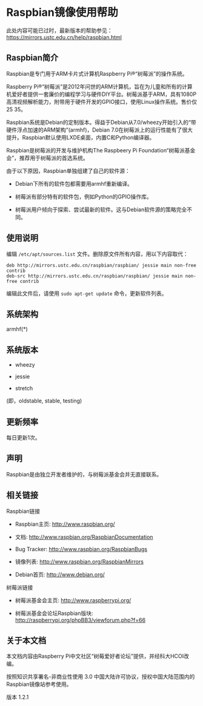---
---

# Raspbian镜像使用帮助

此处内容可能已过时，最新版本的帮助参见：<https://mirrors.ustc.edu.cn/help/raspbian.html>

## Raspbian简介

Raspbian是专门用于ARM卡片式计算机Raspberry Pi®“树莓派”的操作系统。 

Raspberry Pi®“树莓派”是2012年问世的ARM计算机，旨在为儿童和所有的计算机爱好者提供一套廉价的编程学习与硬件DIY平台。树莓派基于ARM，具有1080P高清视频解析能力，附带用于硬件开发的GPIO接口，使用Linux操作系统。售价仅$25~$35。 

Raspbian系统是Debian的定制版本。得益于Debian从7.0/wheezy开始引入的“带硬件浮点加速的ARM架构”(armhf)，Debian 7.0在树莓派上的运行性能有了很大提升。Raspbian默认使用LXDE桌面，内置C和Python编译器。 

Raspbian是树莓派的开发与维护机构The Raspbeery Pi Foundation“树莓派基金会”，推荐用于树莓派的首选系统。 

由于以下原因，Raspbian单独组建了自己的软件源： 

  + Debian下所有的软件包都需要用armhf重新编译。

  + 树莓派有部分特有的软件包，例如Python的GPIO操作库。

  + 树莓派用户倾向于探索、尝试最新的软件。这与Debian软件源的策略完全不同。

## 使用说明

编辑 `/etc/apt/sources.list` 文件。删除原文件所有内容，用以下内容取代： 

    
    
    deb http://mirrors.ustc.edu.cn/raspbian/raspbian/ jessie main non-free contrib
    deb-src http://mirrors.ustc.edu.cn/raspbian/raspbian/ jessie main non-free contrib

编辑此文件后，请使用 `sudo apt-get update` 命令，更新软件列表。 

## 系统架构

armhf(*) 

## 系统版本

  + wheezy

  + jessie

  + stretch

(即，oldstable, stable, testing) 

## 更新频率

每日更新1次。 

## 声明

Raspbian是由独立开发者维护的，与树莓派基金会并无直接联系。 

## 相关链接

Raspbian链接 

  + Raspbian主页: <http://www.raspbian.org/>

  + 文档: <http://www.raspbian.org/RaspbianDocumentation>

  + Bug Tracker: <http://www.raspbian.org/RaspbianBugs>

  + 镜像列表: <http://www.raspbian.org/RaspbianMirrors>

  + Debian首页: <http://www.debian.org/>

树莓派链接 

  + 树莓派基金会主页: <http://www.raspberrypi.org/>

  + 树莓派基金会论坛Raspbian版块: <http://raspberrypi.org/phpBB3/viewforum.php?f=66>

## 关于本文档

本文档内容由Raspberry Pi中文社区“树莓爱好者论坛”提供，并经科大HCOI改编。 

按照知识共享署名-非商业性使用 3.0 中国大陆许可协议，授权中国大陆范围内的Raspbian镜像站参考使用。 

版本 1.2.1 

